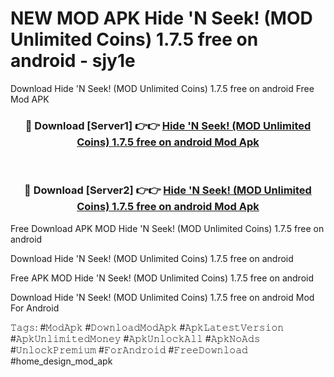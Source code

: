 # NEW MOD APK Hide 'N Seek! (MOD Unlimited Coins) 1.7.5 free on android - sjy1e
Download Hide 'N Seek! (MOD Unlimited Coins) 1.7.5 free on android Free Mod APK

<div align="center">
<h3>🔴 Download [Server1] 👉👉 <a href="https://apk-comot.site?title=Hide_'N_Seek!_(MOD_Unlimited_Coins)_1.7.5_free_on_android">Hide 'N Seek! (MOD Unlimited Coins) 1.7.5 free on android Mod Apk</a></h3><br>

<h3>🔴 Download [Server2] 👉👉 <a href="https://apk-comot.site?title=Hide_'N_Seek!_(MOD_Unlimited_Coins)_1.7.5_free_on_android">Hide 'N Seek! (MOD Unlimited Coins) 1.7.5 free on android Mod Apk</a></h3>
</div>


Free Download APK MOD Hide 'N Seek! (MOD Unlimited Coins) 1.7.5 free on android

Download Hide 'N Seek! (MOD Unlimited Coins) 1.7.5 free on android 

Free APK MOD Hide 'N Seek! (MOD Unlimited Coins) 1.7.5 free on android 

Download Hide 'N Seek! (MOD Unlimited Coins) 1.7.5 free on android Mod For Android

𝚃𝚊𝚐𝚜: #𝙼𝚘𝚍𝙰𝚙𝚔 #𝙳𝚘𝚠𝚗𝚕𝚘𝚊𝚍𝙼𝚘𝚍𝙰𝚙𝚔 #𝙰𝚙𝚔𝙻𝚊𝚝𝚎𝚜𝚝𝚅𝚎𝚛𝚜𝚒𝚘𝚗 #𝙰𝚙𝚔𝚄𝚗𝚕𝚒𝚖𝚒𝚝𝚎𝚍𝙼𝚘𝚗𝚎𝚢 #𝙰𝚙𝚔𝚄𝚗𝚕𝚘𝚌𝚔𝙰𝚕𝚕 #𝙰𝚙𝚔𝙽𝚘𝙰𝚍𝚜 #𝚄𝚗𝚕𝚘𝚌𝚔𝙿𝚛𝚎𝚖𝚒𝚞𝚖 #𝙵𝚘𝚛𝙰𝚗𝚍𝚛𝚘𝚒𝚍 #𝙵𝚛𝚎𝚎𝙳𝚘𝚠𝚗𝚕𝚘𝚊𝚍 #home_design_mod_apk